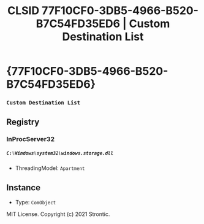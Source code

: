 ﻿---
title: "CLSID 77F10CF0-3DB5-4966-B520-B7C54FD35ED6 | Custom Destination List"
excerpt: What is COM-Object CLSID 77F10CF0-3DB5-4966-B520-B7C54FD35ED6?
---

# {77F10CF0-3DB5-4966-B520-B7C54FD35ED6}

### `Custom Destination List`

## Registry


### InProcServer32

##### `C:\Windows\system32\windows.storage.dll`
* ThreadingModel: `Apartment`

## Instance

* Type: `ComObject`

MIT License. Copyright (c) 2021 Strontic.


